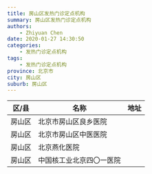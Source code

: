 ```yaml
---
title: 房山区发热门诊定点机构
summary: 房山区发热门诊定点机构
authors: 
    - Zhiyuan Chen
date: 2020-01-27 14:30:50
categories: 
    - 发热门诊定点机构
tags: 
    - 发热门诊定点机构
province: 北京市
city: 房山区
suburb: 房山区
---
```


|  区/县  |  名称  |  地址  |
|------|-------|------|
|  房山区  |  北京市房山区良乡医院  |    
|  房山区  |  北京市房山区中医医院  |    
|  房山区  |  北京燕化医院  |    
|  房山区  |  中国核工业北京四〇一医院  |    

